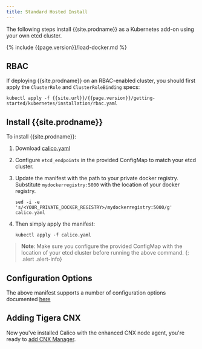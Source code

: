 ```yaml
---
title: Standard Hosted Install
---
```


The following steps install {{site.prodname}} as a Kubernetes add-on using your own etcd cluster.

{% include {{page.version}}/load-docker.md %}

## RBAC

If deploying {{site.prodname}} on an RBAC-enabled cluster, you should first apply the `ClusterRole` and `ClusterRoleBinding` specs:

```
kubectl apply -f {{site.url}}/{{page.version}}/getting-started/kubernetes/installation/rbac.yaml
```

## Install {{site.prodname}}

To install {{site.prodname}}:

1. Download [calico.yaml](calico.yaml)

1. Configure `etcd_endpoints` in the provided ConfigMap to match your etcd cluster.

1. Update the manifest with the path to your private docker registry.  Substitute
   `mydockerregistry:5000` with the location of your docker registry.

   ```
   sed -i -e 's/<YOUR_PRIVATE_DOCKER_REGISTRY>/mydockerregistry:5000/g' calico.yaml
   ```

1. Then simply apply the manifest:

   ```shell
   kubectl apply -f calico.yaml
   ```

> **Note**: Make sure you configure the provided ConfigMap with the
> location of your etcd cluster before running the above command.
{: .alert .alert-info}


## Configuration Options

The above manifest supports a number of configuration options documented [here](index#configuration-options)

## Adding Tigera CNX

Now you've installed Calico with the enhanced CNX node agent, you're ready to
[add CNX Manager](cnx/cnx).
